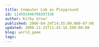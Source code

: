 ```yaml
---
title: Computer Lab as Playground
id: 114591446708397336
author: Kirby Urner
published: 2006-04-24T14:35:00.000-07:00
updated: 2006-11-15T11:43:16.598-08:00
blog: world_game
tags: 
---
```


